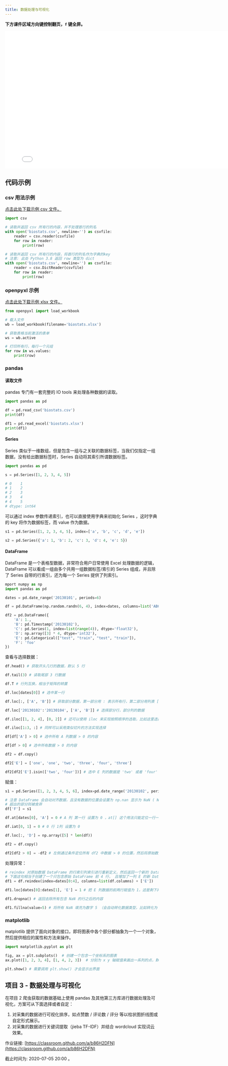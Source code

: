 ```yaml
---
title: 数据处理与可视化
---
```


**下方课件区域方向键控制翻页，`f` 键全屏。**

<iframe src="./slideshow.html" frameborder=0 width=800 height=450></iframe>

## 代码示例

### csv 用法示例

[点击此处下载示例 csv 文件。](biostats.csv)

```python
import csv

# 读取并返回 csv 所有行的内容，并不处理首行的列名
with open('biostats.csv', newline='') as csvfile:
    reader = csv.reader(csvfile)
    for row in reader:
        print(row)

# 读取并返回 csv 所有行的内容，将首行的列名作为字典的key
# 注意: 此处 Python 3.8 返回 row 类型为 dict
with open('biostats.csv', newline='') as csvfile:
    reader = csv.DictReader(csvfile)
    for row in reader:
        print(row)
```

### openpyxl 示例

[点击此处下载示例 xlsx 文件。](biostats.xlsx)

```python
from openpyxl import load_workbook

# 载入文件
wb = load_workbook(filename='biostats.xlsx')

# 获取表格当前激活的表单
ws = wb.active

# 打印所有行，每行一个元组
for row in ws.values:
    print(row)
```

### pandas

#### 读取文件

pandas 专门有一套完整的 IO tools 来处理各种数据的读取。

```python
import pandas as pd

df = pd.read_csv('biostats.csv')
print(df)

df1 = pd.read_excel('biostats.xlsx')
print(df1)
```

#### Series

Series 类似于一维数组，但是包含一组与之关联的数据标签，当我们仅指定一组数据，没有给出数据标签时，Series 自动将其索引所谓数据标签。

```python
import pandas as pd

s = pd.Series([1, 2, 3, 4, 5])

# 0    1
# 1    2
# 2    3
# 3    4
# 4    5
# dtype: int64
```

可以通过 index 参数传递索引，也可以直接使用字典来初始化 Series ，这时字典的 key 将作为数据标签，而 value 作为数据。

```python
s1 = pd.Series([1, 2, 3, 4, 5], index=['a', 'b', 'c', 'd', 'e'])

s2 = pd.Series({'a': 1, 'b': 2, 'c': 3, 'd': 4, 'e': 5})
```

#### DataFrame

DataFrame 是一个表格型数据，非常符合用户日常使用 Excel 处理数据的逻辑，DataFrame 可以看成一组由多个共用一组数据标签/索引的 Series 组成，并且除了 Series 自带的行索引，还为每一个 Series 提供了列索引。

```python
mport numpy as np
import pandas as pd

dates = pd.date_range('20130101', periods=6)

df = pd.DataFrame(np.random.randn(6, 4), index=dates, columns=list('ABCD'))

df2 = pd.DataFrame({
    'A': 1.,
    'B': pd.Timestamp('20130102'),
    'C': pd.Series(1, index=list(range(4)), dtype='float32'),
    'D': np.array([3] * 4, dtype='int32'),
    'E': pd.Categorical(["test", "train", "test", "train"]),
    'F': 'foo'
})
```

查看与选择数据：

```python
df.head() # 获取开头几行的数据，默认 5 行

df.tail(3) # 读取尾部 3 行数据

df.T # 行列互换，相当于矩阵的转置

df.loc[dates[0]] # 选中某一行

df.loc[:, ['A', 'B']] # 获取部分数据，第一部分用 : 表示所有行，第二部分用列表 ['A', 'B'] 表示仅这两列

df.loc['20130102':'20130104', ['A', 'B']] # 选择部分行，部分列的数据

df.iloc[[1, 2, 4], [0, 2]] # 还可以使用 iloc 来实现按照顺序的选取，比如这里选择 1 2 4 行 0 2 列的数据

df.iloc[1:3, :] # 同样可以采用类似切片的方法实现选择

df[df['A'] > 0] # 选中所有 A 列数据 > 0 的内容

df[df > 0] # 选中所有数据 > 0 的内容

df2 = df.copy()

df2['E'] = ['one', 'one', 'two', 'three', 'four', 'three']

df2[df2['E'].isin(['two', 'four'])] # 选中 E 列的数据是 'two' 或者 'four' 的内容
```

赋值：

```python
s1 = pd.Series([1, 2, 3, 4, 5, 6], index=pd.date_range('20130102', periods=6))

# 注意 DataFrame 会自动对齐数据，且没有数据的位置会设置为 np.nan 显示为 NaN ( Not a Number)
# 超出的部分则被舍弃
df['F'] = s1

df.at[dates[0], 'A'] = 0 # A 列 第一行 设置为 0 ，at[] 这个用法只能定位一行一列，不能切片

df.iat[0, 1] = 0 # 0 行 1列 设置为 0

df.loc[:, 'D'] = np.array([5] * len(df))

df2 = df.copy()

df2[df2 > 0] = -df2 # 左侧通过条件定位所有 df2 中数据 > 0 的位置，然后将原始数据对应的负数进行赋值
```

处理异常：

```python
# reindex 对原始数据 DataFrame 的行索引列索引进行重新定义，然后返回一个新的 DataFrame 对象
# 下面这句相当于创建了一个只包含原始 DataFrame 前 4 行， 且增加了一列 E 的新 DataFrame
df1 = df.reindex(index=dates[0:4], columns=list(df.columns) + ['E'])

df1.loc[dates[0]:dates[1], 'E'] = 1 # 把 E 列数据的前两行赋值为 1，这是剩下两行没有数据，所以为 NaN

df1.dropna() # 返回去除所有包含 NaN 的行之后的内容

df1.fillna(value=5) # 将所有 NaN 填充为数字 5 （会自动转化数据类型，比如转化为 float64
```

### matplotlib

matplotlib 提供了面向对象的接口，即将图表中各个部分都抽象为一个一个对象，然后提供相应的属性和方法来操作。

```python
import matplotlib.pyplot as plt

fig, ax = plt.subplots()  # 创建一个包含一个坐标系的图表
ax.plot([1, 2, 3, 4], [1, 4, 2, 3])  # 分别为 x y 轴赋值来画出一系列的点，默认用折线图来展示

plt.show() # 需要调用 plt.show() 才会显示出界面
```

## 项目 3 - 数据处理与可视化

在项目 2 爬虫获取的数据基础上使用 pandas 及其他第三方库进行数据处理及可视化，方案可从下面选择或者自定：

1. 对采集的数据进行可视化排序，如点赞数 / 评论数 / 评分 等以柱状图折线图或自定形式展示。
2. 对采集的数据进行关键词提取（jieba TF-IDF）并结合 wordcloud 实现词云效果。

作业链接: [https://classroom.github.com/a/b86H2DFN](https://classroom.github.com/a/b86H2DFN)

截止时间为: 2020-07-05 20:00 。
